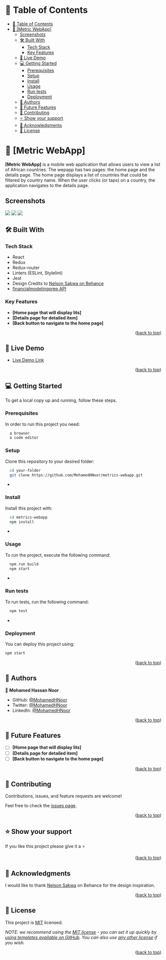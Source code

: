 <a name="readme-top"></a>

<!--
HOW TO USE:
This is an example of how you may give instructions on setting up your project locally.

Modify this file to match your project and remove sections that don't apply.

REQUIRED SECTIONS:
- Table of Contents
- About the Project
  - Built With
  - Live Demo
- Getting Started
- Authors
- Future Features
- Contributing
- Show your support
- Acknowledgements
- License

OPTIONAL SECTIONS:
- FAQ

After you're finished please remove all the comments and instructions!
-->

<!-- TABLE OF CONTENTS -->

# 📗 Table of Contents

- [📗 Table of Contents](#-table-of-contents)
- [📖 \[Metric WebApp\] ](#-metric-webapp-)
  - [Screenshots](#screenshots)
  - [🛠 Built With ](#-built-with-)
    - [Tech Stack ](#tech-stack-)
    - [Key Features ](#key-features-)
  - [🚀 Live Demo ](#-live-demo-)
  - [💻 Getting Started ](#-getting-started-)
    - [Prerequisites](#prerequisites)
    - [Setup](#setup)
    - [Install](#install)
    - [Usage](#usage)
    - [Run tests](#run-tests)
    - [Deployment](#deployment)
  - [👥 Authors ](#-authors-)
  - [🔭 Future Features ](#-future-features-)
  - [🤝 Contributing ](#-contributing-)
  - [⭐️ Show your support ](#️-show-your-support-)
  - [🙏 Acknowledgments ](#-acknowledgments-)
  - [📝 License ](#-license-)

<!-- PROJECT DESCRIPTION -->

# 📖 [Metric WebApp] <a name="about-project"></a>

**[Metric WebApp]** is a mobile web application that allows users to view a list of African countries. The wepapp has two pages: the home page and the details page.
The home page displays a list of countries that could be filtered by country name. When the user clicks (or taps) on a country, the application navigates to the details page.

## Screenshots

![](./src/assets/screenshot-1.JPG) ![](./src/assets/screenshot-2.JPG)
![](./src/assets/screenshot-3.JPG)

## 🛠 Built With <a name="built-with"></a>

### Tech Stack <a name="tech-stack"></a>

- React
- Redux
- Redux-router
- Linters (ESLint, Stylelint)
- Jest
- Design Credits to [Nelson Sakwa on Behance](https://www.behance.net/sakwadesignstudio)
- [financialmodelingprep API](https://financialmodelingprep.com/)

<!-- Features -->

### Key Features <a name="key-features"></a>

- **[Home page that will display lits]**
- **[Details page for detailed item]**
- **[Back button to navigate to the home page]**

<p align="right">(<a href="#readme-top">back to top</a>)</p>

<!-- LIVE DEMO -->

## 🚀 Live Demo <a name="live-demo"></a>

- [Live Demo Link](https://metric-webapp.onrender.com/)

<p align="right">(<a href="#readme-top">back to top</a>)</p>

<!-- GETTING STARTED -->

## 💻 Getting Started <a name="getting-started"></a>

To get a local copy up and running, follow these steps.

### Prerequisites

In order to run this project you need:

```sh
  a browser
  a code editor
```

### Setup

Clone this repository to your desired folder:

```sh
  cd your-folder
  git clone https://github.com/MohamedHNoor/metrics-webapp.git
```

-

### Install

Install this project with:

```sh
  cd metrics-webapp
  npm install
```

-

### Usage

To run the project, execute the following command:

```sh
  npm run build
  npm start
```

-

### Run tests

To run tests, run the following command:

```sh
  npm test
```

-

### Deployment

You can deploy this project using:

```sh
npm start
```

<p align="right">(<a href="#readme-top">back to top</a>)</p>

<!-- AUTHORS -->

## 👥 Authors <a name="authors"></a>

👤 **Mohamed Hassan Noor**

- GitHub: [@MohamedHNoor](https://github.com/MohamedHNoor)
- Twitter: [@MohamedHNoor](https://twitter.com/MohamedHNoor)
- LinkedIn: [@MohamedHNoor](https://www.linkedin.com/in/mohamedhnoor/)

<p align="right">(<a href="#readme-top">back to top</a>)</p>

<!-- FUTURE FEATURES -->

## 🔭 Future Features <a name="future-features"></a>

- [ ] **[Home page that will display lits]**
- [ ] **[Details page for detailed item]**
- [ ] **[Back button to navigate to the home page]**

<p align="right">(<a href="#readme-top">back to top</a>)</p>

<!-- CONTRIBUTING -->

## 🤝 Contributing <a name="contributing"></a>

Contributions, issues, and feature requests are welcome!

Feel free to check the [issues page](<[../../issues/](https://github.com/MohamedHNoor/metrics-webapp/issues)>).

<p align="right">(<a href="#readme-top">back to top</a>)</p>

<!-- SUPPORT -->

## ⭐️ Show your support <a name="support"></a>

If you like this project please give it a ⭐️

<p align="right">(<a href="#readme-top">back to top</a>)</p>

<!-- ACKNOWLEDGEMENTS -->

## 🙏 Acknowledgments <a name="acknowledgements"></a>

I would like to thank [Nelson Sakwa](<https://www.behance.net/gallery/31579789/Ballhead-App-(Free-PSDs)>) on Behance for the design inspiration.

<p align="right">(<a href="#readme-top">back to top</a>)</p>

<!-- LICENSE -->

## 📝 License <a name="license"></a>

This project is [MIT](MIT.md) licensed.

_NOTE: we recommend using the [MIT license](https://choosealicense.com/licenses/mit/) - you can set it up quickly by [using templates available on GitHub](https://docs.github.com/en/communities/setting-up-your-project-for-healthy-contributions/adding-a-license-to-a-repository). You can also use [any other license](https://choosealicense.com/licenses/) if you wish._

<p align="right">(<a href="#readme-top">back to top</a>)</p>

